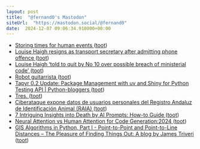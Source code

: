 ```yaml
---
layout: post
title:  "@fernand0's Mastodon"
siteUrl:  "https://mastodon.social/@fernand0"
date:  2024-12-07 09:06:34.910000+00:00
---
```

*  [Storing times for human events ](https://simonwillison.net/2024/Nov/27/storing-times-for-human-events/#atom-everythin) ([toot](https://mastodon.social/@fernand0/113610745112795982))
*  [Louise Haigh resigns as transport secretary after admitting phone offence ](https://www.theguardian.com/politics/2024/nov/29/louise-haigh-resigns-as-transport-secretar) ([toot](https://mastodon.social/@fernand0/113609874958341059))
*  [Louise Haigh ‘told to quit by No 10 over possible breach of ministerial code’ ](https://www.theguardian.com/politics/2024/nov/29/louise-haigh-told-to-quit-by-no-10-over-possible-breach-of-ministerial-cod) ([toot](https://mastodon.social/@fernand0/113609271480803595))
*  [Robot guitarrista ](https://www.flickr.com/photos/fernand0/54174894032) ([toot](https://mastodon.social/@fernand0/113609256338111351))
*  [Tapyr 0.2 Update: Package Management with uv and Shiny for Python Testing API \| Python-bloggers ](https://python-bloggers.com/2024/11/tapyr-0-2-update-package-management-with-uv-and-shiny-for-python-testing-api) ([toot](https://mastodon.social/@fernand0/113607272551331215))
*  [Tres. ](https://avecesunafoto.wordpress.com/2024/12/06/tres) ([toot](https://mastodon.social/@fernand0/113607197857930953))
*  [Ciberataque expone datos de usuarios personales del Registro Andaluz de Identificación Animal (RAIA) ](https://unaaldia.hispasec.com/2024/11/ciberataque-expone-datos-de-usuarios-personales-del-registro-andaluz-de-identificacion-animal-raia.htm) ([toot](https://mastodon.social/@fernand0/113607074302500915))
*  [7 Intriguing Insights into Death by AI Prompts: How-to Guide ](https://thedatascientist.com/7-intriguing-insights-into-death-by-ai-prompts) ([toot](https://mastodon.social/@fernand0/113606858108415087))
*  [Neural Attention vs Human Attention for Code Generation:2024 ](https://thedatascientist.com/neural-attention-vs-human-attention) ([toot](https://mastodon.social/@fernand0/113606514428670379))
*  [GIS Algorithms in Python, Part I - Point-to-Point and Point-to-Line Distances – The Pleasure of Finding Things Out: A blog by James Triveri ](https://www.jtrive.com/posts/gis-algorithms-in-python-1/gis-algorithms-in-python-1.htm) ([toot](https://mastodon.social/@fernand0/113605960298573944))

